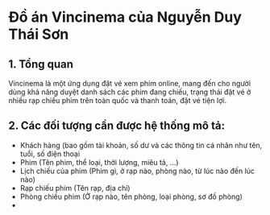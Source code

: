 # Đồ án Vincinema của Nguyễn Duy Thái Sơn

## 1. Tổng quan
Vincinema là một ứng dụng đặt vé xem phim online, mang đến cho người dùng khả năng duyệt danh sách các phim đang chiếu, trạng thái đặt vé ở nhiều rạp chiếu phim trên toàn quốc và thanh toán, đặt vé tiện lợi.

## 2. Các đối tượng cần được hệ thống mô tả:
- Khách hàng (bao gồm tài khoản, số dư và các thông tin cá nhân như tên, tuổi, số điện thoại
- Phim (Tên phim, thể loại, thời lượng, miêu tả, ...)
- Lịch chiếu của phim (Phim gì, ở rạp nào, phòng nào, từ lúc nào đến lúc nào)
- Rạp chiếu phim (Tên rạp, địa chỉ)
- Phòng chiếu phim (Ở rạp nào, tên phòng, loại phòng, sơ đồ phòng)
- 
